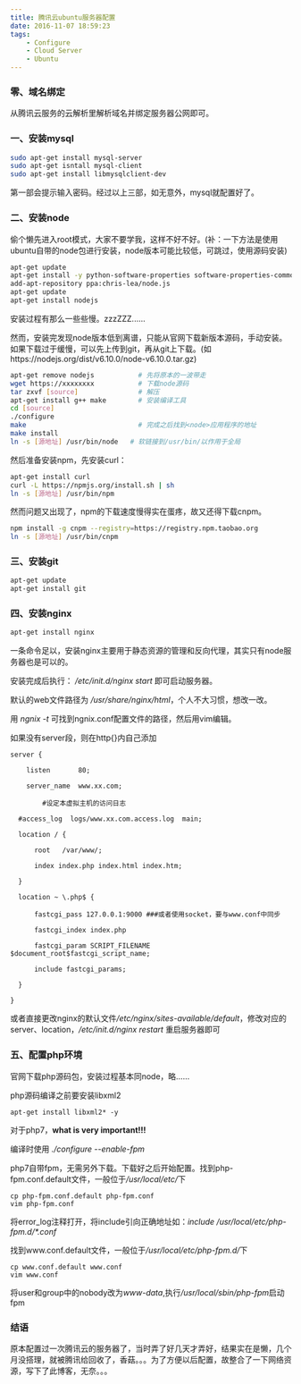 ```yaml
---
title: 腾讯云ubuntu服务器配置
date: 2016-11-07 18:59:23
tags: 
	- Configure
	- Cloud Server
	- Ubuntu
---
```


### 零、域名绑定
从腾讯云服务的云解析里解析域名并绑定服务器公网即可。

### 一、安装mysql

```bash
sudo apt-get install mysql-server
sudo apt-get isntall mysql-client
sudo apt-get install libmysqlclient-dev
```

第一部会提示输入密码。经过以上三部，如无意外，mysql就配置好了。

### 二、安装node

偷个懒先<sudo su>进入root模式，大家不要学我，这样不好不好。(补：一下方法是使用ubuntu自带的node包进行安装，node版本可能比较低，可跳过，使用源码安装)

```bash
apt-get update
apt-get install -y python-software-properties software-properties-common 
add-apt-repository ppa:chris-lea/node.js
apt-get update
apt-get install nodejs
```

安装过程有那么一些些慢。zzzZZZ......

然而，安装完发现node版本低到离谱，只能从官网下载新版本源码，手动安装。如果下载过于缓慢，可以先上传到git，再从git上下载。(如https://nodejs.org/dist/v6.10.0/node-v6.10.0.tar.gz)

```bash
apt-get remove nodejs 			# 先将原本的一波带走
wget https://xxxxxxxx 			# 下载node源码
tar zxvf [source] 				# 解压
apt-get install g++ make 		# 安装编译工具
cd [source]
./configure
make 							# 完成之后找到<node>应用程序的地址
make install
ln -s [源地址] /usr/bin/node	# 软链接到/usr/bin/以作用于全局
```

然后准备安装npm，先安装curl：

```bash
apt-get install curl
curl -L https://npmjs.org/install.sh | sh   
ln -s [源地址] /usr/bin/npm
```

然而问题又出现了，npm的下载速度慢得实在蛋疼，故又还得下载cnpm。

```bash
npm install -g cnpm --registry=https://registry.npm.taobao.org
ln -s [源地址] /usr/bin/cnpm
```

### 三、安装git

```bash
apt-get update
apt-get install git
```

### 四、安装nginx

```bash
apt-get install nginx 
```

一条命令足以，安装nginx主要用于静态资源的管理和反向代理，其实只有node服务器也是可以的。

安装完成后执行： <i>/etc/init.d/nginx  start</i> 即可启动服务器。

默认的web文件路径为 <em>/usr/share/nginx/html</em>，个人不大习惯，想改一改。

用 <i>ngnix -t</i> 可找到ngnix.conf配置文件的路径，然后用vim编辑。

如果没有server段，则在http{}内自己添加

```
server {   

    listen       80;        

    server_name  www.xx.com;

        #设定本虚拟主机的访问日志      

  #access_log  logs/www.xx.com.access.log  main;

  location / {       

      root   /var/www/;     

      index index.php index.html index.htm;  

  }

  location ~ \.php$ {

      fastcgi_pass 127.0.0.1:9000 ###或者使用socket，要与www.conf中同步

      fastcgi_index index.php

      fastcgi_param SCRIPT_FILENAME $document_root$fastcgi_script_name;

      include fastcgi_params;

  }

}
```

或者直接更改nginx的默认文件<em>/etc/nginx/sites-available/default</em>，修改对应的server、location，<i>/etc/init.d/nginx restart</i> 重启服务器即可

### 五、配置php环境

官网下载php源码包，安装过程基本同node，略……

php源码编译之前要安装libxml2

```
apt-get install libxml2* -y 
```

对于php7，<strong>what is very important!!!</strong>

编译时使用 <i>./configure --enable-fpm</i>

php7自带fpm，无需另外下载。下载好之后开始配置。找到php-fpm.conf.default文件，一般位于<em>/usr/local/etc/</em>下

```
cp php-fpm.conf.default php-fpm.conf
vim php-fpm.conf
```

将error_log注释打开，将include引向正确地址如：<em>include /usr/local/etc/php-fpm.d/*.conf</em>

找到www.conf.default文件，一般位于<em>/usr/local/etc/php-fpm.d/</em>下

```
cp www.conf.default www.conf
vim www.conf
```

将user和group中的nobody改为<em>www-data</em>,执行<i>/usr/local/sbin/php-fpm</i>启动fpm

### 结语

原本配置过一次腾讯云的服务器了，当时弄了好几天才弄好，结果实在是懒，几个月没搭理，就被腾讯给回收了，香菇。。。为了方便以后配置，故整合了一下网络资源，写下了此博客，无奈。。。